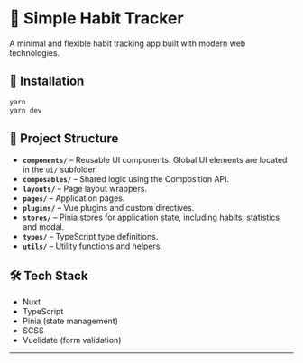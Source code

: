 # 🧠 Simple Habit Tracker

A minimal and flexible habit tracking app built with modern web technologies.

## 🚀 Installation

```bash
yarn
yarn dev
```

## 📁 Project Structure

-   **`components/`** – Reusable UI components. Global UI elements are located in the `ui/` subfolder.
-   **`composables/`** – Shared logic using the Composition API.
-   **`layouts/`** – Page layout wrappers.
-   **`pages/`** – Application pages.
-   **`plugins/`** – Vue plugins and custom directives.
-   **`stores/`** – Pinia stores for application state, including habits, statistics and modal.
-   **`types/`** – TypeScript type definitions.
-   **`utils/`** – Utility functions and helpers.

## 🛠️ Tech Stack

-   Nuxt
-   TypeScript
-   Pinia (state management)
-   SCSS
-   Vuelidate (form validation)

---
